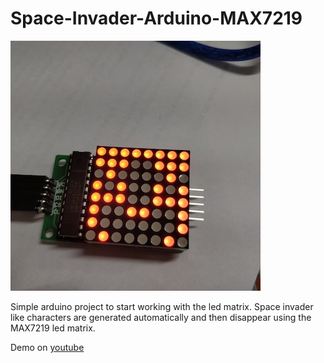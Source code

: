 # Space-Invader-Arduino-MAX7219

![Led matrix](https://github.com/briagd/Space-Invader-Arduino-MAX7219/blob/master/space%20invader.jpg "Space invader")

Simple arduino project to start working with the led matrix. 
Space invader like characters are generated automatically and then disappear using the MAX7219 led matrix.

Demo on [youtube](https://www.youtube.com/watch?v=h_jSXOuLsMc)
